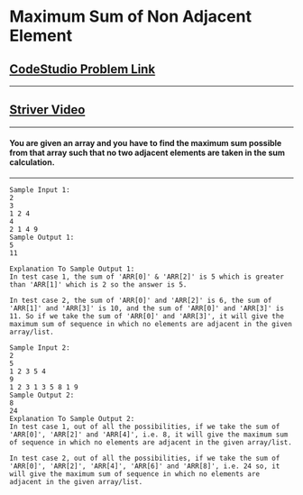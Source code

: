 # Maximum Sum of Non Adjacent Element

## [CodeStudio Problem Link](https://www.codingninjas.com/codestudio/problems/maximum-sum-of-non-adjacent-elements_843261)

<hr>

## [Striver Video](https://www.youtube.com/watch?v=GrMBfJNk_NY&list=PLgUwDviBIf0qUlt5H_kiKYaNSqJ81PMMY&index=6)

<hr>

#### You are given an array and you have to find the maximum sum possible from that array such that no two adjacent elements are taken in the sum calculation.

<hr>

```
Sample Input 1:
2
3
1 2 4
4
2 1 4 9
Sample Output 1:
5
11

Explanation To Sample Output 1:
In test case 1, the sum of 'ARR[0]' & 'ARR[2]' is 5 which is greater than 'ARR[1]' which is 2 so the answer is 5.

In test case 2, the sum of 'ARR[0]' and 'ARR[2]' is 6, the sum of 'ARR[1]' and 'ARR[3]' is 10, and the sum of 'ARR[0]' and 'ARR[3]' is 11. So if we take the sum of 'ARR[0]' and 'ARR[3]', it will give the maximum sum of sequence in which no elements are adjacent in the given array/list.
```

```
Sample Input 2:
2
5
1 2 3 5 4
9
1 2 3 1 3 5 8 1 9
Sample Output 2:
8
24
Explanation To Sample Output 2:
In test case 1, out of all the possibilities, if we take the sum of 'ARR[0]', 'ARR[2]' and 'ARR[4]', i.e. 8, it will give the maximum sum of sequence in which no elements are adjacent in the given array/list.

In test case 2, out of all the possibilities, if we take the sum of 'ARR[0]', 'ARR[2]', 'ARR[4]', 'ARR[6]' and 'ARR[8]', i.e. 24 so, it will give the maximum sum of sequence in which no elements are adjacent in the given array/list.
```
